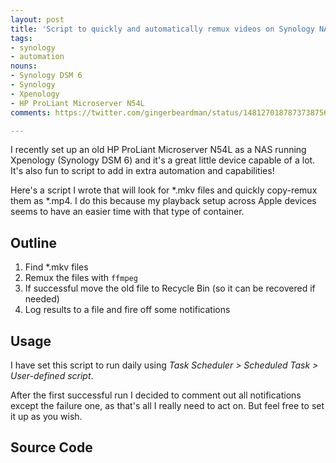 ```yaml
---
layout: post
title: 'Script to quickly and automatically remux videos on Synology NAS'
tags:
- synology
- automation
nouns:
- Synology DSM 6
- Synology
- Xpenology
- HP ProLiant Microserver N54L
comments: https://twitter.com/gingerbeardman/status/1481270187873738756

---
```


I recently set up an old HP ProLiant Microserver N54L as a NAS running Xpenology (Synology DSM 6) and it's a great little device capable of a lot. It's also fun to script to add in extra automation and capabilities!

Here's a script I wrote that will look for \*.mkv files and quickly copy-remux them as \*.mp4. I do this because my playback setup across Apple devices seems to have an easier time with that type of container.

## Outline

1. Find *.mkv files
2. Remux the files with `ffmpeg`
3. If successful move the old file to Recycle Bin (so it can be recovered if needed)
4. Log results to a file and fire off some notifications

## Usage

I have set this script to run daily using *Task Scheduler > Scheduled Task > User-defined script*.

After the first successful run I decided to comment out all notifications except the failure one, as that's all I really need to act on. But feel free to set it up as you wish.

## Source Code

<script src="https://gist.github.com/gingerbeardman/508fccef1827e717d6100b2ac6dcfc37.js"></script>